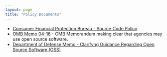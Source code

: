 ```yaml
---
layout: page
title: "Policy Documents"
---
```


* [Consumer Financial Protection Bureau - Source Code Policy](https://github.com/cfpb/source-code-policy/blob/master/cfpb-source-code-policy.txt)
* [OMB Memo 04-16](http://www.whitehouse.gov/omb/memoranda_fy04_m04-16) - OMB Memorandum making clear that agencies may use open source software.  
* [Department of Defense Memo - Clarifyng Guidance Regarding Open Source Software (OSS)](http://dodcio.defense.gov/Portals/0/Documents/FOSS/2009OSS.pdf)


